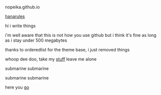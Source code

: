 nopeika.github.io

[hanarules](https://nopeika.github.io/hanafuda.html) 

hi i write things 

i'm well aware that this is not how you use github but i think it's fine as long as i stay under 500 megabytes

thanks to orderedlist for the theme base, i just removed things

whoop dee doo, take my [stuff](https://nopeika.github.io/toc.html) leave me alone

submarine submarine

submarine submarine

here you [go](https://nopeika.github.io/asc.html)

